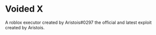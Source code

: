 # Voided X
A roblox executor created by Aristois#0297 the official and latest exploit created by Aristois.
